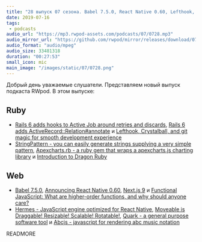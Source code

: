 ```yaml
---
title: "28 выпуск 07 сезона. Babel 7.5.0, React Native 0.60, Lefthook, Crystalball, Next.js 9, Dragon Ruby, Hermes, Quark и прочее"
date: 2019-07-16
tags:
 - podcasts
audio_url: "https://mp3.rwpod-assets.com/podcasts/07/0728.mp3"
audio_mirror_url: "https://github.com/rwpod/mirror/releases/download/07.28/0728.mp3"
audio_format: "audio/mpeg"
audio_size: 33481318
duration: "00:27:53"
small_icon: mic
main_image: "/images/static/07/0728.png"
---
```


Добрый день уважаемые слушатели. Представляем новый выпуск подкаста RWpod. В этом выпуске:

## Ruby

 - [Rails 6 adds hooks to Active Job around retries and discards](https://blog.bigbinary.com/2019/07/09/rails-6-adds-hooks-to-activejob-around-retries-and-discards.html), [Rails 6 adds ActiveRecord::Relation#annotate](https://blog.bigbinary.com/2019/07/15/rails-6-adds-annotate-to-activerecord-relation-queries.html) и [Lefthook, Crystalball, and git magic for smooth development experience](https://dev.to/evilmartians/lefthook-crystalball-and-git-magic-for-smooth-development-experience-33mc)
 - [StringPattern - you can easily generate strings supplying a very simple pattern](https://github.com/MarioRuiz/string_pattern), [Apexcharts.rb - a ruby gem that wraps a apexcharts.js charting library](https://github.com/styd/apexcharts.rb) и [Introduction to Dragon Ruby](https://www.driftingruby.com/episodes/introduction-to-dragon-ruby)

## Web

 - [Babel 7.5.0](https://babeljs.io/blog/2019/07/03/7.5.0), [Announcing React Native 0.60](https://facebook.github.io/react-native/blog/2019/07/03/version-60), [Next.js 9](https://nextjs.org/blog/next-9) и [Functional JavaScript: What are higher-order functions, and why should anyone care?](https://jrsinclair.com/articles/2019/what-is-a-higher-order-function-and-why-should-anyone-care/)
 - [Hermes - JavaScript engine optimized for React Native](https://hermesengine.dev/), [Moveable is Draggable! Resizable! Scalable! Rotatable!](https://daybrush.com/moveable/), [Quark - a general purpose software tool](https://quarkjs.io/) и [Abcjs - javascript for rendering abc music notation](https://abcjs.net/)

READMORE
